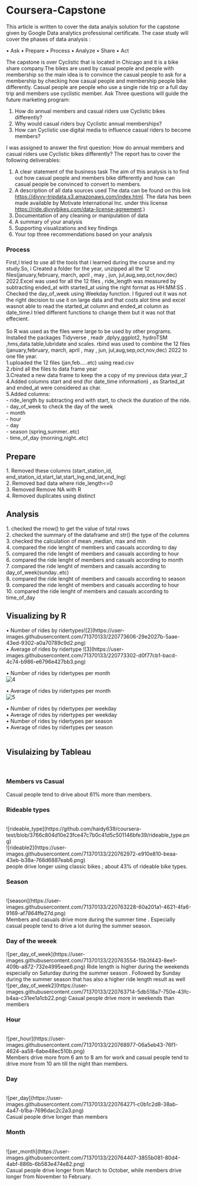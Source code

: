 # Coursera-Capstone 
This article is written to cover the data analyis solution for the capstone given by Google Data analytics professional certificate. The case study will cover the phases of data analysis :

•	Ask
•	Prepare
•	Process
•	Analyze
•	Share
•	Act


The capstone is over Cyclistic that is located in Chicago and it is a bike share company.The bikes are used by casual people and people with membership so the main idea is to convince the casual people to ask for a membership by checking how casual people and membership people bike differently. Casual people are people who use a single ride trip or a full day trip and members use cyclistic member.
Ask Three questions will guide the future marketing program: 
1. How do annual members and casual riders use Cyclistic bikes differently? 
2. Why would casual riders buy Cyclistic annual memberships? 
3. How can Cyclistic use digital media to influence casual riders to become members?

I was assigned to answer the first question: How do annual members and casual riders use Cyclistic bikes differently?
The report has to cover the following deliverables: 
1.	A clear statement of the business task 
The aim of this analysis is to find out how casual people and members bike differently and how can casual people be convinced to convert to members.
2.	A description of all data sources used 
The data can be found on this link https://divvy-tripdata.s3.amazonaws.com/index.html.
The data has been made available by Motivate International Inc. under this license https://ride.divvybikes.com/data-license-agreement.)
3.	Documentation of any cleaning or manipulation of data
4.	A summary of your analysis 
5.	Supporting visualizations and key findings 
6.	Your top three recommendations based on your analysis

<h3>Process</h3>
First,I tried to use all the tools that i learned during the course and my study.So, i Created a folder for the year, unzipped all the 12 files(january,february, march, april , may , jun, jul,aug,sep,oct,nov,dec) 2022.Excel was used for all the 12 files , ride_length was measured by subtracting ended_at with started_at using the right format as HH:MM:SS . Checked the day_of_week using Weekday function. I figured out it was not the right decision to use it on large data and that costs alot time and excel wasnot able to read the started_at column and ended_at column as date_time.I tried different functions to change them but it was not that effecient.
<br>
<br>
So R was used as the files were large to be used by other programs. Installed the packages Tidyverse , readr ,dplyy,ggplot2, hydroTSM ,hms,data.table,lubridate and scales. rbind was used to combine the 12 files (january,february, march, april , may , jun, jul,aug,sep,oct,nov,dec) 2022 to one file year.<br>
1.uploaded the 12 files (jan,feb.....etc) using read.csv <br>
2.rbind all the files to data frame year <br>
3.Created a new data frame to keep the a copy of my previous data year_2 <br>
4.Added columns start and end (for date_time information) , as Started_at and ended_at were considered as char. <br>
5.Added columns:<br>
- ride_length by subtracting end with start, to check the duration of the ride. <br>
- day_of_week to check the day of the week<br>
- month <br>
- hour <br>
- day <br>
- season (spring,summer..etc) <br>
- time_of_day (morning,night..etc) <br>

<h2>Prepare</h2>
1.	Removed these columns (start_station_id, end_station_id,start_lat,start_lng,end_lat,end_lng)<br> 
2.	Removed bad data where ride_length<=0 <br>
3.	Removed Remove NA with R <br>
4.	Removed duplicates using distinct<br>


<h2>Analysis </h2>
1.	checked the rnow() to get the value of total rows<br>
2.	checked the summary of the dataframe and str() the type of the columns<br>
3.	checked the calculation of mean ,median, max and min<br>
4.	compared the ride lenght of members and casuals according to day<br>
5.	compared the ride lenght of members and casuals according to hour<br>
6.	compared the ride lenght of members and casuals according to month<br>
7.	compared the ride lenght of members and casuals according to day_of_week(sunday..etc)<br>
8.	compared the ride lenght of members and casuals according to season<br>
9.	compared the ride lenght of members and casuals according to hour<br>
10.	compared the ride lenght of members and casuals according to time_of_day<br>


<h2>Visualizing by R </h2>
•	Number of rides by ridertypes![2](https://user-images.githubusercontent.com/71370133/220773606-29e2027b-5aae-43ed-9302-a0a70789c9d2.png)

<br>
•	Average of rides by ridertype ![3](https://user-images.githubusercontent.com/71370133/220773302-d0f77cb1-bacd-4c74-b986-e6796e427bb3.png)

•	Number of rides by ridertypes per month <br>![4](https://user-images.githubusercontent.com/71370133/220773385-385a2708-db2c-4bd5-9473-c604b9e8a074.png)

•	Average of rides by ridertypes per month <br>![5](https://user-images.githubusercontent.com/71370133/220773406-5ae9173f-8abb-4e83-afaf-b692f0e43df0.png)

•	Number of rides by ridertypes per weekday<br> 
•	Average of rides by ridertypes per weekday<br>
•	Number of rides by ridertypes per season <br>
•	Average of rides by ridertypes per season<br>
<br>
<h2>Visulaizing by Tableau</h2>
<br>
<h3>Members vs Casual</h3>
<p>


Casual people tend to drive about 61% more than members.
<br>
<h3>Rideable types</h3>
<br>
![rideable_type](https://github.com/haidy639/coursera-test/blob/3766c804d10e23fce47c7b0c41d5c501146bfe39/rideable_type.png)
<br>
![rideable2](https://user-images.githubusercontent.com/71370133/220762972-e910e810-beaa-43eb-b38a-768d6887eab6.png)
<br>
people drive longer using classic bikes ; about 43% of rideable bike types.
<br>
<h3>Season</h3>
<br>
![season](https://user-images.githubusercontent.com/71370133/220763228-60a201a1-4621-4fa6-9169-af7864ffe27d.png)
<br>
Members and casuals drive more during the summer time . Especially casual people tend to drive a lot during the summer season.
<br>
<h3>Day of the weeek</h3>
![per_day_of_week](https://user-images.githubusercontent.com/71370133/220763554-15b3f443-8ee1-409b-a872-732e4995eae6.png)<right>
Ride length is higher during the weekends especially on Saturday during the summer season . Followed by Sunday during the summer season that has also a higher ride length result as well
<br>
![per_day_of_week2](https://user-images.githubusercontent.com/71370133/220763714-5db518a7-750e-43fc-b4aa-c31ee1a1cb22.png)
Casual people drive more in weekends than members
<h3>Hour</h3>
<br>
![per_hour](https://user-images.githubusercontent.com/71370133/220768977-06a5eb43-76f1-4624-aa58-6abe48ec510b.png)
<br>
Members drive more from 6 am to 8 am for work and casual people tend to drive more from 10 am till the night than members.
<br>
<h3>Day</h3>
<br>
![per_day](https://user-images.githubusercontent.com/71370133/220764271-c0b1c2d8-38ab-4a47-b1ba-7696dac2c2a3.png)
<br>
Casual people drive longer than members
<h3>Month</h3>
<br>
![per_month](https://user-images.githubusercontent.com/71370133/220764407-3855b081-80d4-4abf-886b-6b583e474e82.png)
<br>
Casual people drive longer from March to October, while members drive longer from November to February. 
</p>












